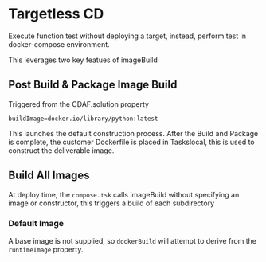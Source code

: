 # Targetless CD

Execute function test without deploying a target, instead, perform test in docker-compose environment.

This leverages two key featues of imageBuild

## Post Build & Package Image Build

Triggered from the CDAF.solution property

    buildImage=docker.io/library/python:latest

This launches the default construction process. After the Build and Package is complete, the customer Dockerfile is placed in Taskslocal, this is used to construct the deliverable image.

## Build All Images

At deploy time, the `compose.tsk` calls imageBuild without specifying an image or constructor, this triggers a build of each subdirectory

### Default Image

A base image is not supplied, so `dockerBuild` will attempt to derive from the `runtimeImage` property.

